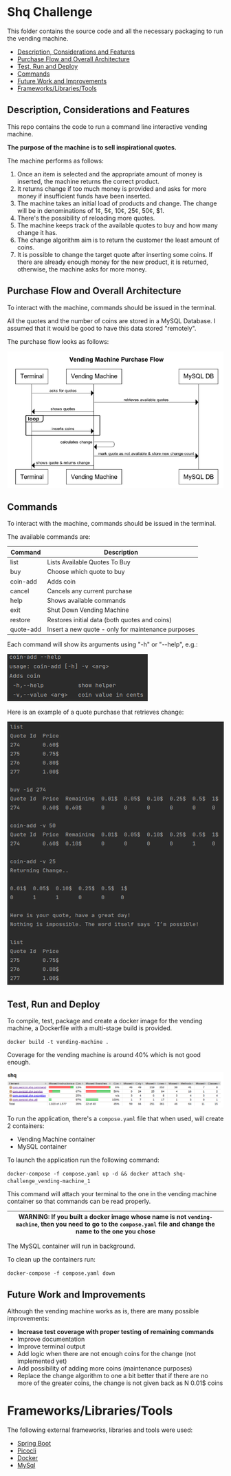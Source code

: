 # Shq Challenge

This folder contains the source code and all the necessary packaging to run the vending machine.

- [Description, Considerations and Features](#description-considerations-and-features)
- [Purchase Flow and Overall Architecture](#purchase-flow-and-overall-architecture)
- [Test, Run and Deploy](#test-run-and-deploy)
- [Commands](#commands)
- [Future Work and Improvements](#future-work-and-improvements)
- [Frameworks/Libraries/Tools](#frameworkslibrariestools)

## Description, Considerations and Features

This repo contains the code to run a command line interactive vending machine. 

**The purpose of the machine is to sell inspirational quotes.**

The machine performs as follows:

1. Once an item is selected and the appropriate amount of money is inserted, the machine returns the correct product.
2. It returns change if too much money is provided and asks for more money if insufficient funds have been inserted.
3. The machine takes an initial load of products and change. The change will be in denominations of 1¢, 5¢, 10¢, 25¢, 50¢, $1.
4. There's the possibility of reloading more quotes.
5. The machine keeps track of the available quotes to buy and how many change it has.
6. The change algorithm aim is to return the customer the least amount of coins.
7. It is possible to change the target quote after inserting some coins. If there are already enough money for the new product, it is returned, otherwise, the machine asks for more money.

## Purchase Flow and Overall Architecture

To interact with the machine, commands should be issued in the terminal.

All the quotes and the number of coins are stored in a MySQL Database. I assumed that it would be good to have this data stored "remotely".

The purchase flow looks as follows:

![Purchase Flow](./static/purchase_flow.png)

## Commands

To interact with the machine, commands should be issued in the terminal.

The available commands are:

Command | Description
--- | --- 
list | Lists Available Quotes To Buy
buy | Choose which quote to buy
coin-add | Adds coin
cancel | Cancels any current purchase
help | Shows available commands
exit | Shut Down Vending Machine
restore | Restores initial data (both quotes and coins)
quote-add | Insert a new quote - only for maintenance purposes

Each command will show its arguments using "-h" or "--help", e.g.:

![Help](./static/help.png)

Here is an example of a quote purchase that retrieves change:

![Purchase](./static/purchase.png)

## Test, Run and Deploy

To compile, test, package and create a docker image for the vending machine, a Dockerfile with a multi-stage build is provided.

`docker build -t vending-machine .`

Coverage for the vending machine is around 40% which is not good enough.

![Tests Coverage](./static/coverage.png)

To run the application, there's a `compose.yaml` file that when used, will create 2 containers:
* Vending Machine container
* MySQL container

To launch the application run the following command:

`docker-compose -f compose.yaml up -d && docker attach shq-challenge_vending-machine_1`

This command will attach your terminal to the one in the vending machine container so that commands can be read properly. 

| WARNING: If you built a docker image whose name is not `vending-machine`, then you need to go to the `compose.yaml` file and change the name to the one you chose |
| --- |

The MySQL container will run in background.

To clean up the containers run:

`docker-compose -f compose.yaml down`

## Future Work and Improvements
Although the vending machine works as is, there are many possible improvements:
* **Increase test coverage with proper testing of remaining commands**
* Improve documentation
* Improve terminal output
* Add logic when there are not enough coins for the change (not implemented yet)
* Add possibility of adding more coins (maintenance purposes)
* Replace the change algorithm to one a bit better that if there are no more of the greater coins, the change is not given back as N 0.01$ coins

# Frameworks/Libraries/Tools
The following external frameworks, libraries and tools were used:
* [Spring Boot](https://spring.io/projects/spring-boot)
* [Picocli](https://github.com/remkop/picocli)
* [Docker](https://www.docker.com/)
* [MySql](https://www.mysql.com/)